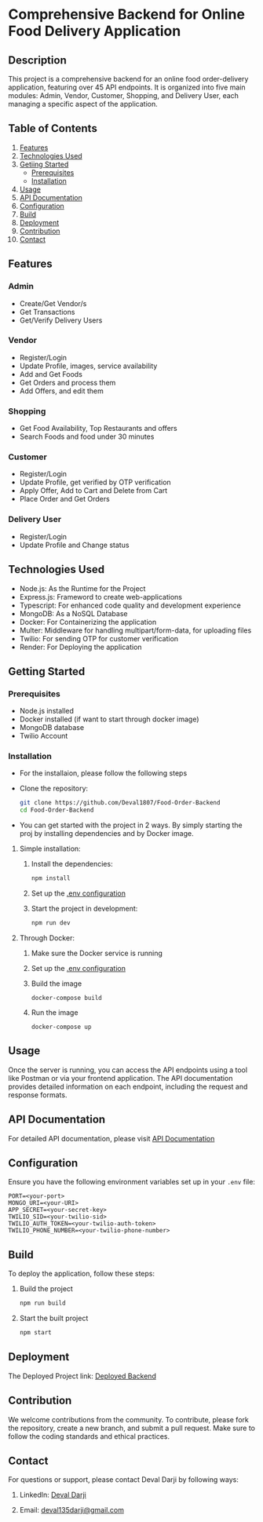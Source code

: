 # Comprehensive Backend for Online Food Delivery Application

## Description

This project is a comprehensive backend for an online food order-delivery application, featuring over 45 API endpoints. It is organized into five main modules: Admin, Vendor, Customer, Shopping, and Delivery User, each managing a specific aspect of the application.

## Table of Contents

1. [Features](#features)
2. [Technologies Used](#technologies-used)
2. [Getiing Started](#getting-started)
    - [Prerequisites](#prerequisites)
    - [Installation](#installation)
3. [Usage](#usage)
4. [API Documentation](#api-documentation)
5. [Configuration](#configuration)
6. [Build](#build)
7. [Deployment](#deployment)
8. [Contribution](#contribution)
9. [Contact](#contact)

## Features

### Admin
- Create/Get Vendor/s
- Get Transactions
- Get/Verify Delivery Users

### Vendor
- Register/Login
- Update Profile, images, service availability
- Add and Get Foods
- Get Orders and process them
- Add Offers, and edit them

### Shopping
- Get Food Availability, Top Restaurants and offers
- Search Foods and food under 30 minutes

### Customer
- Register/Login
- Update Profile, get verified by OTP verification
- Apply Offer, Add to Cart and Delete from Cart
- Place Order and Get Orders

### Delivery User
- Register/Login
- Update Profile and Change status


## Technologies Used

- Node.js: As the Runtime for the Project
- Express.js: Frameword to create web-applications
- Typescript: For enhanced code quality and development experience
- MongoDB: As a NoSQL Database
- Docker: For Containerizing the application
- Multer: Middleware for handling  multipart/form-data, for uploading files
- Twilio: For sending OTP for customer verification
- Render: For Deploying the application


## Getting Started

### Prerequisites

- Node.js installed
- Docker installed (if want to start through docker image)
- MongoDB database
- Twilio Account


### Installation

- For the installaion, please follow the following steps

- Clone the repository:
    ```bash
    git clone https://github.com/Deval1807/Food-Order-Backend
    cd Food-Order-Backend
    ```

- You can get started with the project in 2 ways. By simply starting the proj by installing dependencies and by Docker image.

1. Simple installation: 

    1. Install the dependencies:
        ```bash
        npm install
        ```

    2. Set up the [.env configuration](#configuration)

    3. Start the project in development:
        ```bash
        npm run dev
        ```

2. Through Docker:

    1. Make sure the Docker service is running

    2. Set up the [.env configuration](#configuration)

    3. Build the image
        ```
        docker-compose build
        ```
    
    4. Run the image
        ```
        docker-compose up
        ```

## Usage

Once the server is running, you can access the API endpoints using a tool like Postman or via your frontend application. The API documentation provides detailed information on each endpoint, including the request and response formats.


## API Documentation

For detailed API documentation, please visit [API Documentation](https://documenter.getpostman.com/view/33324941/2sA3Qy5pAF)


## Configuration

Ensure you have the following environment variables set up in your `.env` file:

```plaintext
PORT=<your-port>
MONGO_URI=<your-URI>
APP_SECRET=<your-secret-key>
TWILIO_SID=<your-twilio-sid>
TWILIO_AUTH_TOKEN=<your-twilio-auth-token>
TWILIO_PHONE_NUMBER=<your-twilio-phone-number>
```


## Build

To deploy the application, follow these steps:

1. Build the project
    ```bash
    npm run build
    ```

2. Start the built project
    ```bash
    npm start
    ```


## Deployment

The Deployed Project link: [Deployed Backend](https://food-order-backend-w6bv.onrender.com)


## Contribution

We welcome contributions from the community. To contribute, please fork the repository, create a new branch, and submit a pull request. Make sure to follow the coding standards and ethical practices. 


## Contact

For questions or support, please contact Deval Darji by following ways:

1. LinkedIn: [Deval Darji](https://www.linkedin.com/in/deval-darji-a15002226/)

2. Email: [deval135darji@gmail.com](mailto:deval135darji@gmail.com)